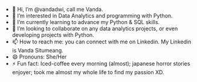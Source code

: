 - 👋 Hi, I’m @vandadwi, call me Vanda.
- 👀 I’m interested in Data Analytics and programming with Python.
- 🌱 I’m currently learning to advance my Python & SQL skills.
- 💞️ I’m looking to collaborate on any data analytics projects, or even developing projects with Python.
- 📫 How to reach me: you can connect with me on Linkedin. My Linkedin is Vanda Situmeang.
- 😄 Pronouns: She/Her
- ⚡ Fun fact: Iced-coffee every morning (almost); japanese horror stories enjoyer; took me almost my whole life to find my passion XD.

<!---
vandadwi/vandadwi is a ✨ special ✨ repository because its `README.md` (this file) appears on your GitHub profile.
You can click the Preview link to take a look at your changes.
--->
